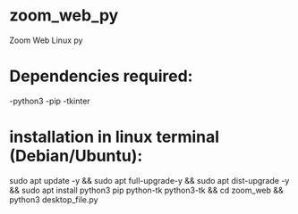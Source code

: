# zoom_web_py
Zoom Web Linux py

# Dependencies required:
-python3
-pip
-tkinter

# installation in linux terminal (Debian/Ubuntu):
sudo apt update -y && sudo apt full-upgrade-y && sudo apt dist-upgrade -y && sudo apt install python3 pip python-tk python3-tk && cd zoom_web && python3 desktop_file.py
